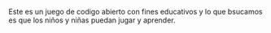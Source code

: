 Este es un juego de codigo abierto con fines educativos y lo que bsucamos es que los niños y niñas puedan jugar y aprender. 
